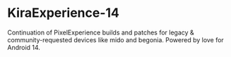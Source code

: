 # KiraExperience-14
Continuation of PixelExperience builds and patches for legacy &amp; community-requested devices like mido and begonia. Powered by love for Android 14.

